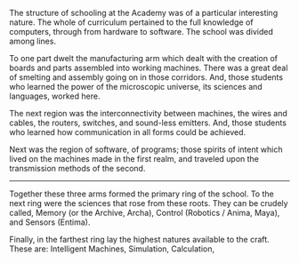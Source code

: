 The structure of schooling at the Academy was of a particular interesting nature. The whole of curriculum pertained to the full knowledge of computers, through from hardware to software. The school was divided among lines.

To one part dwelt the manufacturing arm which dealt with the creation of boards and parts assembled into working machines. There was a great deal of smelting and assembly going on in those corridors. And, those students who learned the power of the microscopic universe, its sciences and languages, worked here.

The next region was the interconnectivity between machines, the wires and cables, the routers, switches, and sound-less emitters. And, those students who learned how communication in all forms could be achieved.

Next was the region of software, of programs; those spirits of intent which lived on the machines made in the first realm, and traveled upon the transmission methods of the second.

---

Together these three arms formed the primary ring of the school. To the next ring were the sciences that rose from these roots. They can be crudely called, Memory (or the Archive, Archa), Control (Robotics / Anima, Maya), and Sensors (Entima).

Finally, in the farthest ring lay the highest natures available to the craft. These are: Intelligent Machines, Simulation, Calculation,
